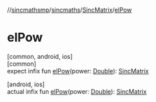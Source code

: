 //[sincmathsmp](../../../index.md)/[sincmaths](../index.md)/[SincMatrix](index.md)/[elPow](el-pow.md)

# elPow

[common, android, ios]\
[common]\
expect infix fun [elPow](el-pow.md)(power: [Double](https://kotlinlang.org/api/latest/jvm/stdlib/kotlin/-double/index.html)): [SincMatrix](index.md)

[android, ios]\
actual infix fun [elPow](el-pow.md)(power: [Double](https://kotlinlang.org/api/latest/jvm/stdlib/kotlin/-double/index.html)): [SincMatrix](index.md)
